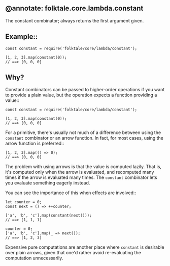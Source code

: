@annotate: folktale.core.lambda.constant
---
The constant combinator; always returns the first argument given.


## Example::

    const constant = require('folktale/core/lambda/constant');

    [1, 2, 3].map(constant(0));
    // ==> [0, 0, 0]


## Why?

Constant combinators can be passed to higher-order operations if you
want to provide a plain value, but the operation expects a function
providing a value::

    const constant = require('folktale/core/lambda/constant');

    [1, 2, 3].map(constant(0));
    // ==> [0, 0, 0]

For a primitive, there's usually not much of a difference between
using the `constant` combinator or an arrow function. In fact, for
most cases, using the arrow function is preferred::

    [1, 2, 3].map(() => 0);
    // ==> [0, 0, 0]

The problem with using arrows is that the value is computed lazily.
That is, it's computed only when the arrow is evaluated, and recomputed
many times if the arrow is evaluated many times. The `constant` combinator
lets you evaluate something eagerly instead.

You can see the importance of this when effects are involved::

    let counter = 0;
    const next = () => ++counter;

    ['a', 'b', 'c'].map(constant(next()));
    // ==> [1, 1, 1]

    counter = 0;
    ['a', 'b', 'c'].map(_ => next());
    // ==> [1, 2, 3]

Expensive pure computations are another place where `constant` is desirable
over plain arrows, given that one'd rather avoid re-evaluating the
computation unnecessarily.
